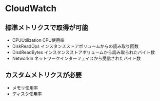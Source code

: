 # CloudWatch
## 標準メトリクスで取得が可能
* CPUUtilization CPU使用率　
* DiskReadOps インスタンスストアボリュームからの読み取り回数
* DisdReadBytes インスタンスストアボリュームから読み取られたバイト数
* NetworkIn ネットワークインターフェイスから受信されたバイト数

## カスタムメトリクスが必要
* メモリ使用率
* ディスク使用率

